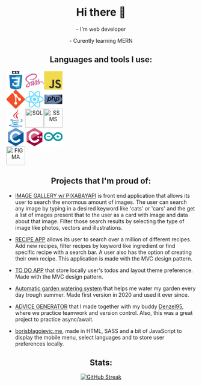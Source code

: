 <h1 align="center">Hi there 👋</h1>
<div align="center">
</div>

<div align="center">
  <p>- I'm web developer</p>
  <p>- Curently learning MERN</p>
</div>



<h2 align="center">Languages and tools I use:</h2>

<div align="center" style="display: grid; grid-template-columns: 50px 50px 50px; grid-template-rows: 50px 50px 50px"
  <img src="https://github.com/devicons/devicon/blob/master/icons/html5/html5-original.svg" title="HTML5" width="50" height="50"/>
  <img src="https://raw.githubusercontent.com/devicons/devicon/master/icons/css3/css3-original-wordmark.svg" title="CSS3" width="50" height="50"/>
    <img src="https://github.com/devicons/devicon/blob/master/icons/sass/sass-original.svg" title="SASS" width="50" height="50"/>
  <img src="https://raw.githubusercontent.com/devicons/devicon/master/icons/javascript/javascript-original.svg" title="JS" width="50" height="50"/>
  <img src="https://github.com/devicons/devicon/blob/master/icons/git/git-original.svg" title="GIT" width="50" height="50"/>
  <img src="https://github.com/devicons/devicon/blob/master/icons/react/react-original.svg" title="ReactJS" width="50" height="50"/>
   <img src="https://github.com/devicons/devicon/blob/master/icons/php/php-original.svg" title="PHP" width="50" height="50"/>
  <img src="https://github.com/devicons/devicon/blob/master/icons/java/java-original.svg" title="JAVA" width="50" height="50"/>
  <img src="https://mpng.subpng.com/20180526/oqt/kisspng-microsoft-sql-server-mysql-database-logo-5b098c6ebad6d7.7316225815273524307653.jpg" title="SQL" width="50" height="50"/>

<img src="https://d1jnx9ba8s6j9r.cloudfront.net/blog/wp-content/uploads/2019/10/logo.png" title="SSMS" width="50" height="50"/>
   <img src="https://github.com/devicons/devicon/blob/master/icons/c/c-original.svg" title="C" width="50" height="50"/>
    <img src="https://github.com/devicons/devicon/blob/master/icons/cplusplus/cplusplus-original.svg" title="C++" width="50" height="50"/>
  <img src="https://github.com/devicons/devicon/blob/master/icons/arduino/arduino-original.svg" title="ARDUINO" width="50" height="50"/>
  <img src="https://cdn.jsdelivr.net/gh/devicons/devicon/icons/figma/figma-original.svg" title="FIGMA" width="50" height="50"/>
</div>

<h2 align="center">
  Projects that I'm proud of:
  </h2>
  
   - [IMAGE GALLERY w/ PIXABAYAPI](https://github.com/Blagoja95/image-galery-pixabayAPI-tailwind-react) is front end application that allows its user to search the enormous amount of images. The user can search any image by typing in a desired keyword like 'cats' or 'cars' and the get a list of images present that to the user as a card with image and data about that image. Filter those search results by selecting the type of image like photos, vectors and illustrations.
   
  - [RECIPE APP](https://github.com/Blagoja95/recipe-app-demo)  allows its user to search over a million of different recipes. Add new recipes, filter recipes by keyword like ingredient or find specific recipe with a search bar. A user also has the option of creating their own recipe. This application is made with the MVC design pattern.
  
  - [TO DO APP](https://github.com/Blagoja95/todo-app) that store locally user's todos and layout theme preference. Made with the MVC design pattern.

- [Automatic garden watering system](https://github.com/Blagoja95/automatic-garden-watering-sys-aurdion) that helps me water my garden every day trough summer. Made first version in 2020 and used it ever since.

- [ADVICE GENERATOR](https://github.com/Blagoja95/advice-generator-app-challenge-hub) that I made together with my buddy [Denzel95](https://github.com/Denzel95), where we practice teamwork and version control. Also, this was a great project to practice async/await.

- [borisblagojevic.me](https://blagoja95.github.io/borisblagojevic.github.io/), made in HTML, SASS and a bit of JavaScript to display the mobile menu, select languages and to store user preferences locally.
<h2 align="center">
  Stats:
  </h2>

<div align="center">

[![GitHub Streak](http://github-readme-streak-stats.herokuapp.com?user=Blagoja95&theme=dark&background=000000)](https://git.io/streak-stats)
</div>


<!--
**Blagoja95/Blagoja95** is a ✨ _special_ ✨ repository because its `README.md` (this file) appears on your GitHub profile.

Here are some ideas to get you started:

- 🔭 I’m currently working on ...
- 🌱 I’m currently learning ...
- 👯 I’m looking to collaborate on ...
- 🤔 I’m looking for help with ...
- 💬 Ask me about ...
- 📫 How to reach me: ...
- 😄 Pronouns: ...
- ⚡ Fun fact: ...
-->
